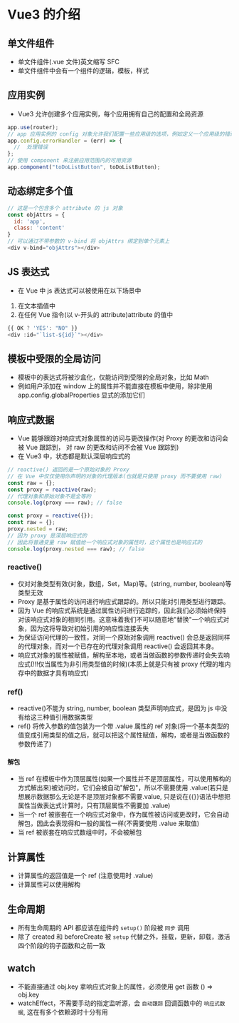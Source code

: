 <!--
 * @Author: xujie 1607526161@qq.com
 * @Date: 2022-09-19 21:20:28
 * @LastEditors: xujie 1607526161@qq.com
 * @FilePath: \HTML-CSS-Javascript-\Vue框架\vue的教程\Vue3\Vue3的介绍.md
 * @Description:
-->

# Vue3 的介绍

## 单文件组件

- 单文件组件(.vue 文件)英文缩写 SFC
- 单文件组件中会有一个组件的逻辑，模板，样式

## 应用实例

- Vue3 允许创建多个应用实例，每个应用拥有自己的配置和全局资源

```js
app.use(router);
// app 应用实例的 config 对象允许我们配置一些应用级的选项，例如定义一个应用级的错误处理器，它将捕获所有由子组件上抛出而未被处理的错误
app.config.errorHandler = (err) => {
  //  处理错误
};
// 使用 component 来注册应用范围内的可用资源
app.component("toDoListButton", toDoListButton);
```

## 动态绑定多个值

```js
// 这是一个包含多个 attribute 的 js 对象
const objAttrs = {
  id: 'app',
  class: 'content'
}
// 可以通过不带参数的 v-bind 将 objAttrs 绑定到单个元素上
<div v-bind="objAttrs"></div>
```

## JS 表达式

- 在 Vue 中 js 表达式可以被使用在以下场景中

1. 在文本插值中
2. 在任何 Vue 指令(以 v-开头的 attribute)attribute 的值中

```js
{{ OK ? 'YES': "NO" }}
<div :id="`list-${id}`"></div>
```

## 模板中受限的全局访问

- 模板中的表达式将被沙盒化，仅能访问到受限的全局对象，比如 Math
- 例如用户添加在 window 上的属性并不能直接在模板中使用，除非使用 app.config.globalProperties 显式的添加它们

## 响应式数据

- Vue 能够跟踪对响应式对象属性的访问与更改操作(对 Proxy 的更改和访问会被 Vue 跟踪到， 对 raw 的更改和访问不会被 Vue 跟踪到)
- 在 Vue3 中，状态都是默认深层响应式的

```js
// reactive() 返回的是一个原始对象的 Proxy
// 在 Vue 中仅仅使用你声明的对象的代理版本(也就是只使用 proxy 而不要使用 raw)
const raw = {};
const proxy = reactive(raw);
// 代理对象和原始对象不是全等的
console.log(proxy === raw); // false
```

```js
const proxy = reactive({});
const raw = {};
proxy.nested = raw;
// 因为 proxy 是深层响应式的
// 因此将普通变量 raw 赋值给一个响应式对象的属性时，这个属性也是响应式的
console.log(proxy.nested === raw); // false
```

### reactive()

- 仅对对象类型有效(对象，数组，Set，Map)等。(string, number, boolean)等类型无效
- Proxy 是基于属性的访问进行响应式跟踪的。所以只能对引用类型进行跟踪。
- 因为 Vue 的响应式系统是通过属性访问进行追踪的，因此我们必须始终保持对该响应式对象的相同引用。这意味着我们不可以随意地"替换"一个响应式对象，因为这将导致对初始引用的响应性连接丢失
- 为保证访问代理的一致性，对同一个原始对象调用 reactive() 会总是返回同样的代理对象，而对一个已存在的代理对象调用 reactive() 会返回其本身。
- 响应式对象的属性被赋值，解构至本地，或者当做函数的参数传递时会失去响应式(!!!仅当属性为非引用类型值的时候)(本质上就是只有被 proxy 代理的堆内存中的数据才具有响应式)

### ref()

- reactive()不能为 string, number, boolean 类型声明响应式，是因为 js 中没有给这三种值引用数据类型
- ref() 将传入参数的值包装为一个带 .value 属性的 ref 对象(将一个基本类型的值变成引用类型的值之后，就可以把这个属性赋值，解构，或者是当做函数的参数传递了)

#### 解包

- 当 ref 在模板中作为顶层属性(如果一个属性并不是顶层属性，可以使用解构的方式解出来)被访问时，它们会被自动"解包"，所以不需要使用 .value(若只是想展示数据那么无论是不是顶层对象都不需要.value, 只是说在{{}}语法中想把属性当做表达式计算时，只有顶层属性不需要加 .value)
- 当一个 ref 被嵌套在一个响应式对象中，作为属性被访问或更改时，它会自动解包，因此会表现得和一般的属性一样(不需要使用 .value 来取值)
- 当 ref 被嵌套在响应式数组中时，不会被解包

## 计算属性

- 计算属性的返回值是一个 ref (注意使用时 .value)
- 计算属性可以使用解构

## 生命周期

- 所有生命周期的 API 都应该在组件的 `setup()` 阶段被 `同步` 调用
- 除了 created 和 beforeCreate 被 `setup` 代替之外，挂载，更新，卸载，激活四个阶段的钩子函数和之前一致

## watch

- 不能直接通过 obj.key 拿响应式对象上的属性，必须使用 get 函数 () => obj.key
- watchEffect，不需要手动的指定监听源，会 `自动跟踪` 回调函数中的 `响应式数据`, 这在有多个依赖源时十分有用

